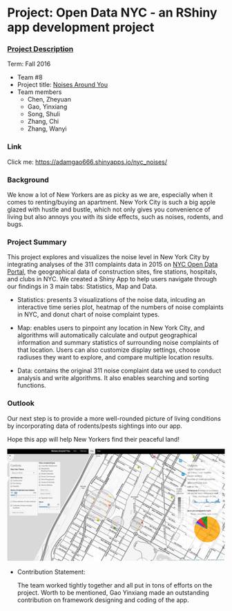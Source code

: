# Project: Open Data NYC - an RShiny app development project
### [Project Description](doc/project2_desc.md)

Term: Fall 2016

+ Team #8
+ Project title: [Noises Around You](https://adamgao666.shinyapps.io/nyc_noises/)
+ Team members
	+ Chen, Zheyuan
	+ Gao, Yinxiang
	+ Song, Shuli
	+ Zhang, Chi
	+ Zhang, Wanyi

### Link

Click me: https://adamgao666.shinyapps.io/nyc_noises/

### Background

   We know a lot of New Yorkers are as picky as we are, especially when it comes to renting/buying an apartment. New York City is such a big apple glazed with hustle and bustle, which not only gives you convenience of living but also annoys you with its side effects, such as noises, rodents, and bugs.

### Project Summary

   This project explores and visualizes the noise level in New York City by integrating analyses of the 311 complaints data in 2015 on [NYC Open Data Portal](https://nycopendata.socrata.com/Social-Services/311-Service-Requests-from-2010-to-Present/erm2-nwe9), the geographical data of construction sites, fire stations, hospitals, and clubs in NYC. We created a Shiny App to help users navigate through our findings in 3 main tabs: Statistics, Map and Data.

   + Statistics:
   presents 3 visualizations of the noise data, inlcuding an interactive time series plot, heatmap of the numbers of noise complaints in NYC, and donut chart of noise complaint types.

   + Map:
   enables users to pinpoint any location in New York City, and algorithms will automatically calculate and output geographical information and summary statistics of surrounding noise complaints of that location. Users can also customize display settings, choose radiuses they want to explore, and compare multiple location results.

   + Data:
   contains the original 311 noise complaint data we used to conduct analysis and write algorithms. It also enables searching and sorting functions.

### Outlook
Our next step is to provide a more well-rounded picture of living conditions by incorporating data of rodents/pests sightings into our app.

Hope this app will help New Yorkers find their peaceful land!


![screenshot](doc/Screenshot_temp.png)


+ Contribution Statement:

    The team worked tightly together and all put in tons of efforts on the project. Worth to be mentioned, Gao Yinxiang made an outstanding contribution on framework designing and coding of the app.

